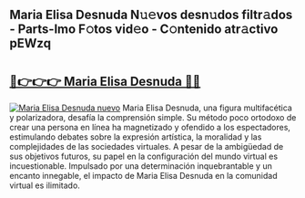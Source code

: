## Maria Elisa Desnuda N𝚞𝚎vos desn𝚞dos filtr𝚊dos - Parts-lmo F𝚘tos vid𝚎o - C𝚘ntenido atr𝚊ctivo pEWzq

# <h2><a href="http://mb6ujb.tromn.icu/?c=Maria+Elisa+Desnuda">🔗👉👉👉 Maria Elisa Desnuda 🔗🔗</a></h2>

[![Maria Elisa Desnuda nuevo](https://i.imgur.com/pEAQMta.gif)](http://mb6ujb.tromn.icu/?c=Maria+Elisa+Desnuda)
Maria Elisa Desnuda, una figura multifacética y polarizadora, desafía la comprensión simple. Su método poco ortodoxo de crear una persona en línea ha magnetizado y ofendido a los espectadores, estimulando debates sobre la expresión artística, la moralidad y las complejidades de las sociedades virtuales. A pesar de la ambigüedad de sus objetivos futuros, su papel en la configuración del mundo virtual es incuestionable. Impulsado por una determinación inquebrantable y un encanto innegable, el impacto de Maria Elisa Desnuda en la comunidad virtual es ilimitado.

